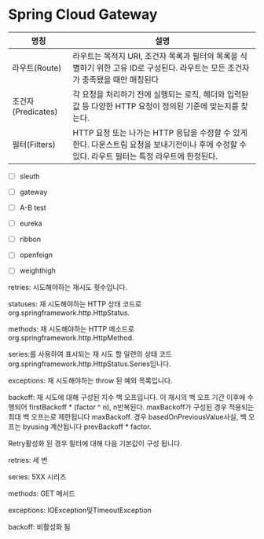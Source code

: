 # Spring Cloud Gateway

명칭 | 설명
---|---
라우트(Route) | 라우트는 목적지 URI, 조건자 목록과 필터의 목록을 식별하기 위한 고유 ID로 구성된다. 라우트는 모든 조건자가 충족됐을 때만 매칭된다
조건자(Predicates) | 각 요청을 처리하기 전에 실행되는 로직, 헤더와 입력돤값 등 다양한 HTTP 요청이 정의된 기준에 맞는지를 찾는다.
필터(Filters) | HTTP 요청 또는 나가는 HTTP 응답을 수정할 수 있게한다. 다운스트림 요청을 보내기전이나 후에 수정할 수 있다. 라우트 필터는 특정 라우트에 한정된다.


* [ ] sleuth
* [ ] gateway
* [ ] A-B test
* [ ] eureka
* [ ] ribbon
* [ ] openfeign
* [ ] weighthigh 



retries: 시도해야하는 재시도 횟수입니다.

statuses: 재 시도해야하는 HTTP 상태 코드로 org.springframework.http.HttpStatus.

methods: 재 시도해야하는 HTTP 메소드로 org.springframework.http.HttpMethod.

series:를 사용하여 표시되는 재 시도 할 일련의 상태 코드 org.springframework.http.HttpStatus.Series입니다.

exceptions: 재 시도해야하는 throw 된 예외 목록입니다.

backoff: 재 시도에 대해 구성된 지수 백 오프입니다. 이 재시의 백 오프 기간 이후에 수행되어 firstBackoff * (factor ^ n), n반복된다. maxBackoff가 구성된 경우 적용되는 최대 백 오프는로 제한됩니다 maxBackoff. 경우 basedOnPreviousValue사실, 백 오프는 byusing 계산됩니다 prevBackoff * factor.

Retry활성화 된 경우 필터에 대해 다음 기본값이 구성 됩니다.

retries: 세 번

series: 5XX 시리즈

methods: GET 메서드

exceptions: IOException및TimeoutException

backoff: 비활성화 됨